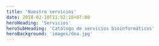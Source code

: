 ```yaml
---
title: 'Nuestro servicios'
date: 2018-02-10T11:52:18+07:00
heroHeading: 'Servicios'
heroSubHeading: 'Catálogo de servicios bioinformáticos'
heroBackground: 'images/dna.jpg'
---
```

